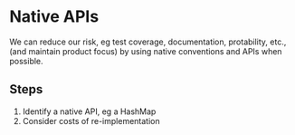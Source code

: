 # Native APIs

We can reduce our risk, eg test coverage, documentation, protability, etc., (and maintain product focus) by using native conventions and APIs when possible.

## Steps

1. Identify a native API, eg a HashMap
1. Consider costs of re-implementation
